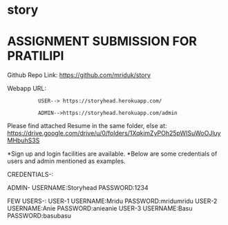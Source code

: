 # story
# ASSIGNMENT SUBMISSION FOR PRATILIPI  

Github Repo Link: https://github.com/mriduk/story

Webapp URL:  

              USER--> https://storyhead.herokuapp.com/

              ADMIN-->https://storyhead.herokuapp.com/admin
              
Please find attached Resume in the same folder, else at:
https://drive.google.com/drive/u/0/folders/1XqkimZyPOh25pWISuWoOJluyMHbuhS3S



*Sign up and login facilities are available.
*Below are some credentials of users and admin mentioned as examples.

CREDENTIALS-:

ADMIN-     USERNAME:Storyhead    PASSWORD:1234

FEW USERS-:
USER-1
USERNAME:Mridu   PASSWORD:mridumridu
USER-2
USERNAME:Anie      PASSWORD:anieanie
USER-3
USERNAME:Basu     PASSWORD:basubasu

